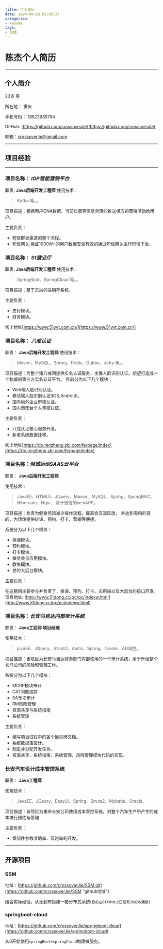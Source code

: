 ```yaml
---
title: 个人简历
date: 1994-08-08 01:08:27
categories: 
- resume
tags: 
- 总结
---
```

# 陈杰个人简历
---
## 个人简介
23岁    男

所在地： 重庆

手机号码： 18523985794

GitHub: [https://github.com/crossoverJie](https://github.com/crossoverJie)

邮箱：crossoverjie@gmail.com

---
## 项目经验
---

### 项目名称： ***IOP智能营销平台***
职责:  **Java后端开发工程师**
使用技术：
> Kafka 等。。

项目描述：根据用户DNA数据、当前位置等信息合理的推送相应的营销活动给用户。

主要负责：
- 短信群发渠道的整个流程。
- 短信网关:保证1000W+的用户数据安全有效的通过短信网关进行短信下发。


### 项目名称： ***51营业厅***
职责:  **Java后端开发工程师**
使用技术：
> SpringBoot、SpringCloud 等。。

项目描述：基于云端的进销存系统。

主要负责：
- 支付模块。
- 财务模块。

线上地址[https://www.51yyt.com.cn/](https://www.51yyt.com.cn/)


### 项目名称： ***八戒认证***
职责： **Java后端开发工程师**
使用技术：
> Maven、MySQL、Spring、Redis、Dubbo、Jetty 等。。

项目描述：为整个猪八戒网提供实名认证服务，主推人脸识别认证。期望打造成一个权威的第三方实名认证平台。
目前分为以下几个模块：
- Web端人脸识别认证。
- 移动端人脸识别认证(IOS,Android)。
- 国内境外企业审核认证。
- 国内港澳台个人审核认证。

主要负责：
- 八戒认证核心服务开发。
- 新老系统数据迁移。

线上地址[https://do.renzheng.zbj.com/fe/page/index](https://do.renzheng.zbj.com/fe/page/index)


### 项目名称：***倾城运动SAAS云平台***

职责： **Java后端开发工程师**

使用技术：
> JavaEE、HTML5、JQuery、Maven、MySQL、Spring、SpringMVC、Hibernate、Ngix，
基于微信的webAPP。

项目描述：负责为健身场馆减少操作流程，提高会员活跃度，
并达到吸粉的目的，为场馆提供排课、预约、打卡、营销等便捷。

系统分为以下几个模块：

- 排课模块。
- 预约模块。
- 打卡模块。
- 微信会员应用模块。
- 教练模块。
- 总的大后台模块。
<!--more-->
主要负责：

在这期间主要参与并负责了，排课、预约、打卡、应用端以及大后台的接口开发。
项目地址: [http://www.51dong.cc/pc/pc/indexw.html](http://www.51dong.cc/pc/pc/indexw.html)

### 项目名称：***长安马自达内部审计系统***

职责： **Java工程师  项目经理**

使用技术： 
> javaEE、JQuery、Struts2、ibatis、Spring、Oracle、AD域控。

项目描述：该项目为长安马自达财务部门内部使用的一个审计系统，用于升级整个长马公司的风险和管理工作。

系统分为以下几个模块：

- MCRP模块审计
- CAT问题追踪
- SA专项审计
- RM风险管理
- 资源共享与系统指南
- 系统管理

主要负责：

- 编写项目过程中的各个里程碑文档。
- 系统数据库设计。
- 制定并分配开发任务。
- 资源共享、系统指南、系统管理、风险管理模块代码的实现。


### 长安汽车设计成本管控系统
职责： **Java工程师**

使用技术：
> JavaEE、JQuery、EasyUI、Spring、Struts2、Mybatis、Oracle。

项目描述：该项目为重庆长安公司使用成本管控系统，对整个汽车生产所产生的成本进行预估与管理

主要负责：
- 零部件参数准确率、及时率的开发。

---
## 开源项目

### SSM
地址：[https://github.com/crossoverJie/SSM.git](https://github.com/crossoverJie/SSM "github地址")

结合实际经验，从无到有搭建一套分布式系统(`目前在GitHub上已经有1K的收藏数`)

### springboot-cloud

地址：[https://github.com/crossoverJie/springboot-cloud](https://github.com/crossoverJie/springboot-cloud)

从0开始使用`springBoot+springCloud`构建微服务。